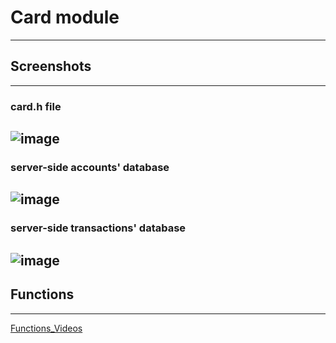 # Card module
---
## Screenshots
---
### card.h file
![image](https://user-images.githubusercontent.com/87614712/186482126-ffca7aae-b687-4958-8801-86b1d3ad7392.png)
---
### server-side accounts' database
![image](https://user-images.githubusercontent.com/87614712/186488292-a0acb9cb-037e-4b86-8bb4-1d3f75391518.png)
---
### server-side transactions' database
![image](https://user-images.githubusercontent.com/87614712/186488365-27a56cc5-726b-4633-96c8-8a788d6db251.png)
---
## Functions
---
[Functions_Videos](https://drive.google.com/drive/folders/1EC1DKmg2Ivq6RgIJK5ggkT63uWM8EPR2?usp=sharing)

